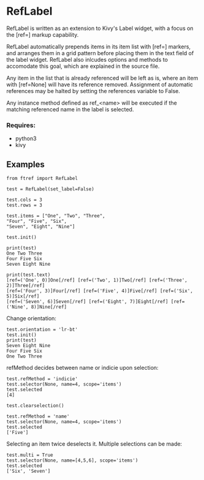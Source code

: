 # RefLabel

RefLabel is written as an extension to Kivy's Label widget, with a focus on the
[ref=] markup capability. 

RefLabel automatically prepends items in its item list with [ref=] markers, and
arranges them in a grid pattern before placing them in the text field of the 
label widget. RefLabel also inlcudes options and methods to accomodate this
goal, which are explained in the source file. 

Any item in the list that is already referenced will be left as is, where an
item with [ref=None] will have its reference removed. Assignment of automatic 
references may be halted by setting the references variable to False. 

Any instance method defined as ref\_\<name\> will be executed if the matching
referenced name in the label is selected.


### Requires:

- python3
- kivy


## Examples

```
from ftref import RefLabel

test = RefLabel(set_label=False)

test.cols = 3
test.rows = 3

test.items = ["One", "Two", "Three",
"Four", "Five", "Six",
"Seven", "Eight", "Nine"]

test.init()

print(test)
One Two Three
Four Five Six
Seven Eight Nine

print(test.text)
[ref=('One', 0)]One[/ref] [ref=('Two', 1)]Two[/ref] [ref=('Three', 2)]Three[/ref]
[ref=('Four', 3)]Four[/ref] [ref=('Five', 4)]Five[/ref] [ref=('Six', 5)]Six[/ref]
[ref=('Seven', 6)]Seven[/ref] [ref=('Eight', 7)]Eight[/ref] [ref=('Nine', 8)]Nine[/ref]
```

Change orientation:

```
test.orientation = 'lr-bt'
test.init()
print(test)
Seven Eight Nine
Four Five Six
One Two Three
```

refMethod decides between name or indicie upon selection:

```
test.refMethod = 'indicie'
test.selector(None, name=4, scope='items')
test.selected
[4]

test.clearselection()

test.refMethod = 'name'
test.selector(None, name=4, scope='items')
test.selected
['Five']
```

Selecting an item twice deselects it. Multiple selections can be made:

```
test.multi = True
test.selector(None, name=[4,5,6], scope='items')
test.selected
['Six', 'Seven']
```
